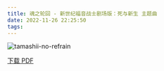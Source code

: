 ```yaml
---
title: 魂之轮回 - 新世纪福音战士剧场版：死与新生 主题曲
date: 2022-11-26 22:25:50
tags:
---
```


![tamashii-no-refrain](https://cdn.jsdelivr.net/gh/AnotiaWang/animenz@source/img/tamashii-no-refrain.png)

[下载 PDF](https://cdn.jsdelivr.net/gh/AnotiaWang/animenz@source/sheets/tamashii-no-refrain.pdf)
